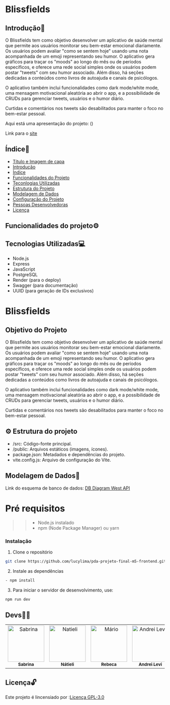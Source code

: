 
# Blissfields <a name="titulo-e-imagem-de-capa"></a>

## Introdução📄 <a name="introducao"></a>

O Blissfields tem como objetivo desenvolver um aplicativo de saúde mental que permite aos usuários monitorar seu bem-estar emocional diariamente. Os usuários podem avaliar "como se sentem hoje" usando uma nota acompanhada de um emoji representando seu humor. O aplicativo gera gráficos para traçar os "moods" ao longo do mês ou de períodos específicos, e oferece uma rede social simples onde os usuários podem postar "tweets" com seu humor associado. Além disso, há seções dedicadas a conteúdos como livros de autoajuda e canais de psicólogos.

O aplicativo também inclui funcionalidades como dark mode/white mode, uma mensagem motivacional aleatória ao abrir o app, e a possibilidade de CRUDs para gerenciar tweets, usuários e o humor diário.

Curtidas e comentários nos tweets são desabilitados para manter o foco no bem-estar pessoal.

Aqui está uma apresentação do projeto: ()

Link para o [site](https://blissfieldsnotes.vercel.app/)


## Índice🔗  <a name="indice"></a>

* [Título e Imagem de capa](#titulo-e-imagem-de-capa)
* [Introdução](#introducao)
* [Índice](#indice)
* [Funcionalidades do Projeto](#funcionalidades-do-projeto)
* [Teconlogias Utilizadas](#tecnologias-utilizadas)
* [Estrutura do Projeto](#estrutura-do-projeto)
* [Modelagem de Dados](#modelagem-de-dados)
* [Configuração do Projeto](#configuraçao-do-projeto)
* [Pessoas Desenvolvedoras](#pessoas-desenvolvedoras)
* [Licença](#licenca)



## Funcionalidades do projeto⚙️   <a name="funcionalidades-do-projeto"></a>


## Tecnologias Utilizadas💻 <a name="tecnologias-utilizadas"></a>

* Node.js
* Express
* JavaScript
* PostgreSQL
* Render (para o deploy)
* Swagger (para documentação)
* UUID (para geração de IDs exclusivos)


# Blissfields

## Objetivo do Projeto

O Blissfields tem como objetivo desenvolver um aplicativo de saúde mental que permite aos usuários monitorar seu bem-estar emocional diariamente. Os usuários podem avaliar "como se sentem hoje" usando uma nota acompanhada de um emoji representando seu humor. O aplicativo gera gráficos para traçar os "moods" ao longo do mês ou de períodos específicos, e oferece uma rede social simples onde os usuários podem postar "tweets" com seu humor associado. Além disso, há seções dedicadas a conteúdos como livros de autoajuda e canais de psicólogos. 

O aplicativo também inclui funcionalidades como dark mode/white mode, uma mensagem motivacional aleatória ao abrir o app, e a possibilidade de CRUDs para gerenciar tweets, usuários e o humor diário. 

Curtidas e comentários nos tweets são desabilitados para manter o foco no bem-estar pessoal.



## ⚙️ Estrutura do projeto

* /src: Código-fonte principal.
* /public: Arquivos estáticos (imagens, ícones).
* package.json: Metadados e dependências do projeto.
* vite.config.js: Arquivo de configuração do Vite.




## Modelagem de Dados🎲 <a name="modelagem-de-dados"></a>

Link do esquema de banco de dados: [DB Diagram West API](,,,)


# Pré requisitos<!-- omit in toc -->
> > * Node.js instalado
>> * npm (Node Package Manager) ou yarn

### Instalação
1. Clone o repositório
```bash
git clone https://github.com/lucylima/pda-projeto-final-m5-frontend.git
```


2. Instale as dependências
```bash
- npm install
```
3. Para iniciar o servidor de desenvolvimento, use:
```bash
npm run dev
```

## Devs🧑‍💻  <a name="pessoas-desenvolvedoras"></a>

  <table>
  <tr>
    <td align="center">
      <a href="https://github.com/Sabrina-Marks">
        <img src="https://cdn.jsdelivr.net/gh/alohe/avatars/png/vibrent_1.png" width="115" alt="Sabrina"/><br />
        <sub><b>Sabrina</b></sub>
      </a>
    </td>
    <td align="center">
      <a href="https://github.com/Nateli-Silva">
        <img src="https://cdn.jsdelivr.net/gh/alohe/avatars/png/vibrent_21.png" width="115" alt="Natieli"/><br />
          <sub><b>Nátieli</b></sub>
    <td align="center">
      <a href="https://github.com/RebecaBarbosa6">
        <img src="https://cdn.jsdelivr.net/gh/alohe/avatars/png/vibrent_15.png" width="115" alt="Mário"/><br />
        <sub><b>Rebeca</b></sub>
      </a>
    </td>
    <td align="center">
      <a href="https://github.com/andreirce">
        <img src="https://cdn.jsdelivr.net/gh/alohe/avatars/png/vibrent_7.png" width="115" alt="Andrei Levi"/><br />
        <sub><b>Andrei Levi</b></sub>
      </a>
    </td>
    <td align="center">
      <a href="https://https://github.com/lucylima">
        <img src="https://cdn.jsdelivr.net/gh/alohe/avatars/png/vibrent_12.png" width="115" alt="lucy"/><br />
        <sub><b>Lucy</b></sub>
      </a>
    </td>
    <td align="center">
      <a href="https://github.com/mariosilvv">
        <img src=	"https://cdn.jsdelivr.net/gh/alohe/avatars/png/vibrent_5.png" width="115" alt="rebeca"/><br />
        <sub><b>Mário</b></sub>
      </a>
    </td>
  </tr>
</table>



## Licença🔓  <a name="licenca"></a>
Este projeto é lincensiado por :[Licença GPL-3.0](https://github.com/ste-coding/squad4-projeto-final-M4?tab=GPL-3.0-1-ov-file)
